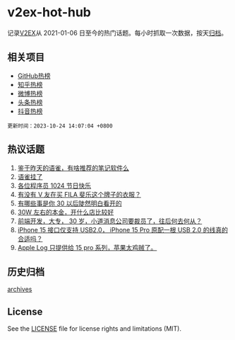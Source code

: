 # v2ex-hot-hub

 记录[V2EX](https://www.v2ex.com/)从 2021-01-06 日至今的热门话题。每小时抓取一次数据，按天[归档](archives)。
 
 ## 相关项目

- [GitHub热榜](https://github.com/it985/github-hot-hub)
- [知乎热榜](https://github.com/it985/zhihu-hot-hub)
- [微博热榜](https://github.com/it985/weibo-hot-hub)
- [头条热榜](https://github.com/it985/toutiao-hot-hub)
- [抖音热榜](https://github.com/it985/douyin-hot-hub)


 `更新时间：2023-10-24 14:07:04 +0800`

## 热议话题

1. [鉴于昨天的语雀，有啥推荐的笔记软件么](https://www.v2ex.com/t/984728)
1. [语雀挂了](https://www.v2ex.com/t/984524)
1. [各位程序员 1024 节日快乐](https://www.v2ex.com/t/984742)
1. [有没有 V 友在买 FILA 斐乐这个牌子的衣服？](https://www.v2ex.com/t/984564)
1. [有哪些事是你 30 以后陡然明白看开的](https://www.v2ex.com/t/984755)
1. [30W 左右的本金，开什么店比较好](https://www.v2ex.com/t/984574)
1. [前端开发，大专， 30 岁，小道消息公司要裁员了，往后何去何从？](https://www.v2ex.com/t/984514)
1. [iPhone 15 接口仅支持 USB2.0， iPhone 15 Pro 原配一根 USB 2.0 的线真的合适吗？](https://www.v2ex.com/t/984550)
1. [Apple Log 只提供给 15 pro 系列，苹果太鸡贼了。](https://www.v2ex.com/t/984729)

## 历史归档

[archives](archives)

## License

See the [LICENSE](LICENSE) file for license rights and limitations (MIT).
